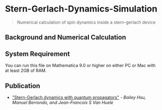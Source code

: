 # Stern-Gerlach-Dynamics-Simulation
> Numerical calculation of spin dynamics inside a stern-gerlach device


## Background and Numerical Calculation


## System Requirement
You can run this file on Mathematica 9.0 or higher on either PC or Mac with at least 2GB of RAM.


## Publication
- ["Stern-Gerlach dynamics with quantum propagators"](http://journals.aps.org/pra/abstract/10.1103/PhysRevA.83.012109) - *Bailey Hsu, Manuel Berrondo, and Jean-Francois S Van Huele*



 
 

